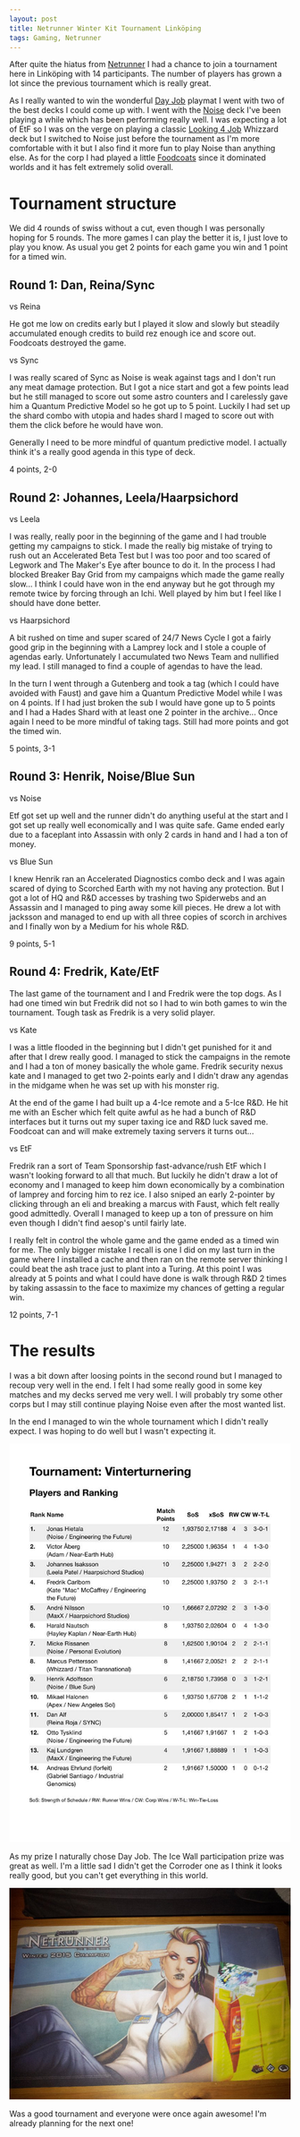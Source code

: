 ```yaml
---
layout: post
title: Netrunner Winter Kit Tournament Linköping
tags: Gaming, Netrunner
---
```


After quite the hiatus from [Netrunner][] I had a chance to join a tournament here in Linköping with 14 participants. The number of players has grown a lot since the previous tournament which is really great.

As I really wanted to win the wonderful [Day Job][] playmat I went with two of the best decks I could come up with. I went with the [Noise][] deck I've been playing a while which has been performing really well. I was expecting a lot of EtF so I was on the verge on playing a classic [Looking 4 Job][] Whizzard deck but I switched to Noise just before the tournament as I'm more comfortable with it but I also find it more fun to play Noise than anything else. As for the corp I had played a little [Foodcoats][] since it dominated worlds and it has felt extremely solid overall.

# Tournament structure

We did 4 rounds of swiss without a cut, even though I was personally hoping for 5 rounds. The more games I can play the better it is, I just love to play you know. As usual you get 2 points for each game you win and 1 point for a timed win.

## Round 1: Dan, Reina/Sync

vs Reina

He got me low on credits early but I played it slow and slowly but steadily accumulated enough credits to build rez enough ice and score out. Foodcoats destroyed the game.

vs Sync

I was really scared of Sync as Noise is weak against tags and I don't run any meat damage protection. But I got a nice start and got a few points lead but he still managed to score out some astro counters and I carelessly gave him a Quantum Predictive Model so he got up to 5 point. Luckily I had set up the shard combo with utopia and hades shard I maged to score out with them the click before he would have won.

Generally I need to be more mindful of quantum predictive model. I actually think it's a really good agenda in this type of deck.

4 points, 2-0

## Round 2: Johannes, Leela/Haarpsichord

vs Leela

I was really, really poor in the beginning of the game and I had trouble getting my campaigns to stick. I made the really big mistake of trying to rush out an Accelerated Beta Test but I was too poor and too scared of Legwork and The Maker's Eye after bounce to do it. In the process I had blocked Breaker Bay Grid from my campaigns which made the game really slow... I think I could have won in the end anyway but he got through my remote twice by forcing through an Ichi. Well played by him but I feel like I should have done better.

vs Haarpsichord

A bit rushed on time and super scared of 24/7 News Cycle I got a fairly good grip in the beginning with a Lamprey lock and I stole a couple of agendas early. Unfortunately I accumulated two News Team and nullified my lead. I still managed to find a couple of agendas to have the lead.

In the turn I went through a Gutenberg and took a tag (which I could have avoided with Faust) and gave him a Quantum Predictive Model while I was on 4 points. If I had just broken the sub I would have gone up to 5 points and I had a Hades Shard with at least one 2 pointer in the archive... Once again I need to be more mindful of taking tags. Still had more points and got the timed win.

5 points, 3-1

## Round 3: Henrik, Noise/Blue Sun

vs Noise

Etf got set up well and the runner didn't do anything useful at the start and I got set up really well economically and I was quite safe. Game ended early due to a faceplant into Assassin with only 2 cards in hand and I had a ton of money.

vs Blue Sun

I knew Henrik ran an Accelerated Diagnostics combo deck and I was again scared of dying to Scorched Earth with my not having any protection. But I got a lot of HQ and R&D accesses by trashing two Spiderwebs and an Assassin and I managed to ping away some kill pieces. He drew a lot with jacksson and managed to end up with all three copies of scorch in archives and I finally won by a Medium for his whole R&D.

9 points, 5-1

## Round 4: Fredrik, Kate/EtF

The last game of the tournament and I and Fredrik were the top dogs. As I had one timed win but Fredrik did not so I had to win both games to win the tournament. Tough task as Fredrik is a very solid player.

vs Kate

I was a little flooded in the beginning but I didn't get punished for it and after that I drew really good. I managed to stick the campaigns in the remote and I had a ton of money basically the whole game. Fredrik security nexus kate and I managed to get two 2-points early and I didn't draw any agendas in the midgame when he was set up with his monster rig. 

At the end of the game I had built up a 4-Ice remote and a 5-Ice R&D. He hit me with an Escher which felt quite awful as he had a bunch of R&D interfaces but it turns out my super taxing ice and R&D luck saved me. Foodcoat can and will make extremely taxing servers it turns out...

vs EtF

Fredrik ran a sort of Team Sponsorship fast-advance/rush EtF which I wasn't looking forward to all that much. But luckily he didn't draw a lot of economy and I managed to keep him down economically by a combination of lamprey and forcing him to rez ice. I also sniped an early 2-pointer by clicking through an eli and breaking a marcus with Faust, which felt really good admittedly. Overall I managed to keep up a ton of pressure on him even though I didn't find aesop's until fairly late.

I really felt in control the whole game and the game ended as a timed win for me. The only bigger mistake I recall is one I did on my last turn in the game where I installed a cache and then ran on the remote server thinking I could beat the ash trace just to plant into a Turing. At this point I was already at 5 points and what I could have done is walk through R&D 2 times by taking assassin to the face to maximize my chances of getting a regular win.

12 points, 7-1

# The results

I was a bit down after loosing points in the second round but I managed to recoup very well in the end. I felt I had some really good in some key matches and my decks served me very well. I will probably try some other corps but I may still continue playing Noise even after the most wanted list.

In the end I managed to win the whole tournament which I didn't really expect. I was hoping to do well but I wasn't expecting it.

![](/images/netrunner-winter-kit-results.jpg)

As my prize I naturally chose Day Job. The Ice Wall participation prize was great as well. I'm a little sad I didn't get the Corroder one as I think it looks really good, but you can't get everything in this world.

![](/images/day-job-playmat.jpg)

Was a good tournament and everyone were once again awesome! I'm already planning for the next one!

[Noise]: http://netrunnerdb.com/en/decklist/30749/making-some-noise-link-ping-winter-kit-tournament-1st- "Noise decklist"
[Foodcoats]: http://netrunnerdb.com/en/decklist/30750/world-class-etf-link-ping-winter-kit-tournament-1st- "EtF decklist"
[Day Job]: http://www.inprnt.com/gallery/m_zeilinger/android-day-job/ "Day Job"
[Looking 4 Job]: http://netrunnerdb.com/en/decklist/29474/you-re-a-wooley-harry-1st-anrpc-hac "You're a Wooley Harry"
[Netrunner]: /blog/tags/Netrunner/ "Netrunner"
